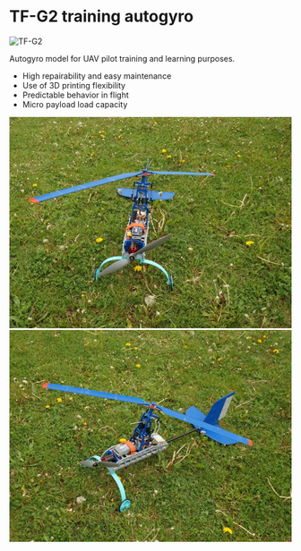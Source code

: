 # TF-G2 training autogyro
![TF-G2](/CAD/render_Img/TF-G2_004.png)


Autogyro model for UAV pilot training and learning purposes.

  * High repairability and easy maintenance
  * Use of 3D printing flexibility
  * Predictable behavior in flight
  * Micro payload load capacity


![TF-G2 on grass](./doc/img/TF-G2_grass_front.jpg "TF-G2 autogyro sitting on the grass before test")
![TF-G2 on grass side view](./doc/img/TF-G2_grass_side.jpg "TF-G2 autogyro sitting on the grass")

